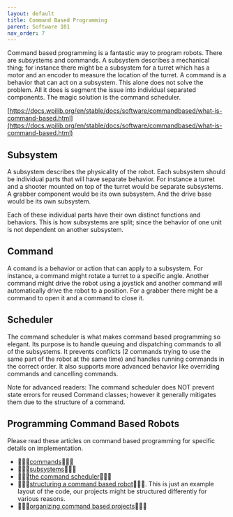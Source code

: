```yaml
---
layout: default
title: Command Based Programming
parent: Software 101
nav_order: 7
---
```


Command based programming is a fantastic way to program robots.  There are subsystems and commands. A subsystem describes a mechanical thing; for instance there might be a subsystem for a turret which has a motor and an encoder to measure the location of the turret. A command is a behavior that can act on a subsystem. This alone does not solve the problem. All it does is segment the issue into individual separated components. The magic solution is the command scheduler.

[https://docs.wpilib.org/en/stable/docs/software/commandbased/what-is-command-based.html](https://docs.wpilib.org/en/stable/docs/software/commandbased/what-is-command-based.html)

## Subsystem
A subsystem describes the physicality of the robot. Each subsystem should be individual parts that will have separate behavior. For instance a turret and a shooter mounted on top of the turret would be separate subsystems. A grabber component would be its own subsystem. And the drive base would be its own subsystem.

Each of these individual parts have their own distinct functions and behaviors. This is how subsystems are split; since the behavior of one unit is not dependent on another subsystem.

## Command
A comand is a behavior or action that can apply to a subsystem. For instance, a command might rotate a turret to a specific angle. Another command might drive the robot using a joystick and another command will automatically drive the robot to a position. For a grabber there might be a command to open it and a command to close it.

## Scheduler
The command scheduler is what makes command based programming so elegant. Its purpose is to handle queuing and dispatching commands to all of the subsystems. It prevents conflicts (2 commands trying to use the same part of the robot at the same time) and handles running commands in the correct order. It also supports more advanced behavior like overriding commands and cancelling commands.

Note for advanced readers: The command scheduler does NOT prevent state errors for reused Command classes; however it generally mitigates them due to the structure of a command.

## Programming Command Based Robots
Please read these articles on command based programming for specific details on implementation.
- 🦀🦀🦀[commands](https://docs.wpilib.org/en/stable/docs/software/commandbased/commands.html)🦀🦀🦀
- 🦀🦀🦀[subsystems](https://docs.wpilib.org/en/stable/docs/software/commandbased/subsystems.html)🦀🦀🦀
- 🦀🦀🦀[the command scheduler](https://docs.wpilib.org/en/stable/docs/software/commandbased/command-scheduler.html)🦀🦀🦀
- 🦀🦀🦀[structuring a command based robot](https://docs.wpilib.org/en/stable/docs/software/commandbased/structuring-command-based-project.html)🦀🦀🦀. This is just an example layout of the code, our projects might be structured differently for various reasons.
- 🦀🦀🦀[organizing command based projects](https://docs.wpilib.org/en/stable/docs/software/commandbased/organizing-command-based.html)🦀🦀🦀

